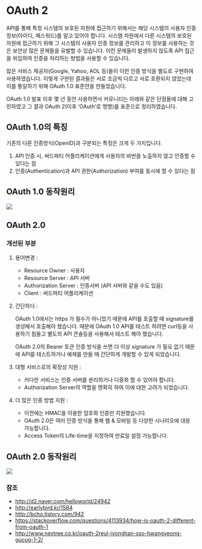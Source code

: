 # OAuth 2

API를 통해 특정 시스템의 보호된 자원에 접근하기 위해서는 해당 시스템의 사용자 인증 정보(아이디, 패스워드)를 알고 있어야 합니다. 시스템 차원에서 다른 시스템의 보호된 자원에 접근하기 위해 그 시스템의 사용자 인증 정보를 관리하고 이 정보를 사용하는 것은 보안상 많은 문제들을 유발할 수 있습니다. 이런 문제들이 발생하지 않도록 API 접근을 위임하여 인증을 처리하는 방법을 사용할 수 있습니다.

많은 서비스 제공자(Google, Yahoo, AOL 등)들이 이런 인증 방식을 별도로 구현하여 사용하였습니다. 이렇게 구현된 결과들은 서로 조금씩 다르고 서로 호환되지 않았는데 이를 통일하기 위해 OAuth 1.0 표준안을 만들었습니다.

OAuth 1.0 발표 이후 몇 년 동안 사용하면서 커뮤니티는 아래와 같은 단점들에 대해 고민하였고 그 결과 OAuth 2(이후 ‘OAuth’로 명명)를 표준으로 정리하였습니다.

## OAuth 1.0의 특징

기존의 다른 인증방식(OpenID)과 구분되는 특징은 크게 두 가지입니다.

1. API 인증 시, 써드파티 어플리케이션에게 사용자의 비번을 노출하지 않고 인증할 수 있다는 점
2. 인증(Authentication)과 API 권한(Authorization) 부여를 동시에 할 수 있다는 점

## OAuth 1.0 동작원리

![](https://i.stack.imgur.com/UmvA7.png)

## OAuth 2.0

### 개선된 부분

1. 용어변경 : 
    - Resource Owner : 사용자
    - Resource Server : API 서버
    - Authorization Server : 인증서버 (API 서버와 같을 수도 있음)
    - Client : 써드파티 어플리케이션

2. 간단하다 :

    OAuth 1.0에서는 https 가 필수가 아니었기 때문에 API를 호출할 때 signature를 생성해서 호출해야 했습니다. 
    때문에 OAuth 1.0 API를 테스트 하려면 curl등을 사용하기 힘들고 별도의 API 콘솔등을 사용해서 테스트 해야 했습니다. 
    
    OAuth 2.0의 Bearer 토큰 인증 방식을 쓰면 더 이상 signature 가 필요 없기 때문에 API를 테스트하거나 예제를 만들 때 간단하게 개발할 수 있게 되었습니다.
    
3. 대형 서비스로의 확장성 지원 : 
    
    - 커다란 서비스는 인증 서버를 분리하거나 다중화 할 수 있어야 합니다.
    - Authorization Server의 역할을 명확히 하여 이에 대한 고려가 되었습니다.
    
4. 더 많은 인증 방법 지원 : 
    
    - 이전에는 HMAC을 이용한 암호화 인증만 지원했습니다.
    - OAuth 2.0은 여러 인증 방식을 통해 웹 & 모바일 등 다양한 시나리오에 대응 가능합니다.
    - Access Token의 Life-time을 지정하여 만료일 설정 가능합니다.
    
## OAuth 2.0 동작원리

![](https://i.stack.imgur.com/Xn4c0.png)


### 참조

- http://d2.naver.com/helloworld/24942
- http://earlybird.kr/1584
- http://bcho.tistory.com/942
- https://stackoverflow.com/questions/4113934/how-is-oauth-2-different-from-oauth-1
- http://www.nextree.co.kr/oauth-2reul-iyonghan-sso-hwangyeong-gucug-1-2/
